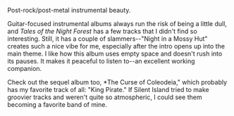 Post-rock/post-metal instrumental beauty.

Guitar-focused instrumental albums always run the risk of being a little dull, and
*Tales of the Night Forest* has a few tracks that I didn't find so interesting.
Still, it has a couple of slammers--"Night in a Mossy Hut" creates such a nice vibe
for me, especially after the intro opens up into the main theme. I like how this
album uses empty space and doesn't rush into its pauses. It makes it peaceful to listen
to--an excellent working companion.

Check out the sequel album too, *The Curse of Coleodeia," which probably has my favorite
track of all: "King Pirate." If Silent Island tried to make groovier tracks and weren't
quite so atmospheric, I could see them becoming a favorite band of mine.
